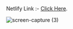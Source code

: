 Netlify Link :- [Click Here](scintillating-hotteok-e7204e.netlify.app).

![screen-capture (3)](https://user-images.githubusercontent.com/88509277/219092111-4d53b67d-c4c7-4f08-b398-e7c231735290.gif)
